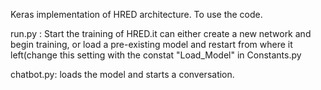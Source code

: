 Keras implementation of HRED architecture.
To use the code.

run.py : Start the training of HRED.it can either create a new network and begin training, or load a pre-existing model and restart from where it left(change this setting with the constat "Load_Model" in Constants.py

chatbot.py: loads the model and starts a conversation.

